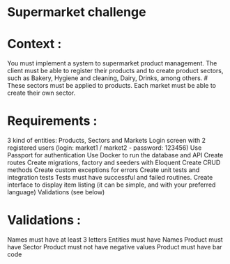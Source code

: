 # Supermarket challenge
# Context :
You must implement a system to supermarket product management. 
The client must be able to register their products and to create product sectors, such as Bakery, Hygiene and cleaning, Dairy, Drinks, among others. # These sectors must be applied to products. Each market must be able to create their own sector.

# Requirements :
3 kind of entities: Products, Sectors and Markets
Login screen with 2 registered users (login: market1 / market2 - password: 123456)
Use Passport for authentication
Use Docker to run the database and API
Create routes
Create migrations, factory and seeders with Eloquent
Create CRUD methods
Create custom exceptions for errors
Create unit tests and integration tests
Tests must have successful and failed routines.
Create interface to display item listing (it can be simple, and with your preferred language)
Validations (see below)

# Validations :
Names must have at least 3 letters
Entities must have Names
Product must have Sector
Product must not have negative values
Product must have bar code
